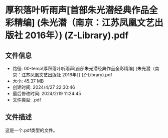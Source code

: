 ﻿# 厚积落叶听雨声[首部朱光潜经典作品全彩精编] (朱光潜（南京：江苏凤凰文艺出版社 2016年）) (Z-Library).pdf

## 文件信息
- 路径: 00-temp\厚积落叶听雨声[首部朱光潜经典作品全彩精编] (朱光潜（南京：江苏凤凰文艺出版社 2016年）) (Z-Library).pdf
- 大小: 45.37 MB
- 创建时间: 2024/4/27 22:30:46
- 最后修改时间: 2024/2/19 11:24:45
- 文件类型: .pdf

## 文件描述
这是一个.pdf类型的文件。

